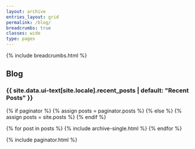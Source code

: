 ```yaml
---
layout: archive
entries_layout: grid
permalink: /blog/
breadcrumbs: true
classes: wide
type: pages
---
```

{% include breadcrumbs.html %}
## Blog

<h3 class="archive__subtitle">{{ site.data.ui-text[site.locale].recent_posts | default: "Recent Posts" }}</h3>

{% if paginator %}
  {% assign posts = paginator.posts %}
{% else %}
  {% assign posts = site.posts %}
{% endif %}

{% for post in posts %}
  {% include archive-single.html %}
{% endfor %}

{% include paginator.html %}
